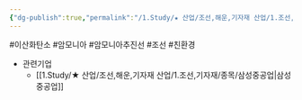 ```yaml
---
{"dg-publish":true,"permalink":"/1.Study/★ 산업/조선,해운,기자재 산업/1.조선,기자재/INFO_조선/암모니아 추진선/","created":"2023-06-02T17:15:46.700+09:00","updated":"2025-06-26T17:00:21.955+09:00"}
---
```


#이산화탄소 #암모니아 #암모니아추진선 #조선 #친환경 

- 관련기업
	- [[1.Study/★ 산업/조선,해운,기자재 산업/1.조선,기자재/종목/삼성중공업\|삼성중공업]]
